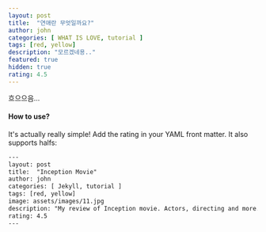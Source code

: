 ```yaml
---
layout: post
title:  "연애란 무엇일까요?"
author: john
categories: [ WHAT IS LOVE, tutorial ]
tags: [red, yellow]
description: "모르겠네용.."
featured: true
hidden: true
rating: 4.5
---
```


흐으으음...

#### How to use?

It's actually really simple! Add the rating in your YAML front matter. It also supports halfs:

```html
---
layout: post
title:  "Inception Movie"
author: john
categories: [ Jekyll, tutorial ]
tags: [red, yellow]
image: assets/images/11.jpg
description: "My review of Inception movie. Actors, directing and more."
rating: 4.5
---
```
